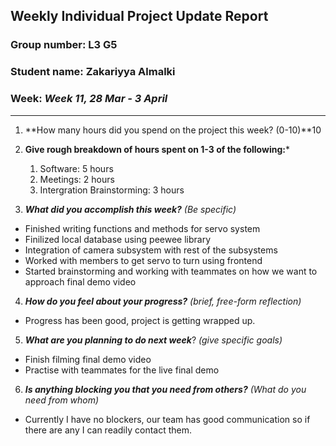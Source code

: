 ## Weekly Individual Project Update Report
### Group number: L3 G5
### Student name: Zakariyya Almalki 
### Week: _Week 11, 28 Mar - 3 April_
___
1. **How many hours did you spend on the project this week? (0-10)**10

2. **Give rough breakdown of hours spent on 1-3 of the following:***
   1. Software: 5 hours
   2. Meetings: 2 hours
   3. Intergration Brainstorming: 3 hours
3. ***What did you accomplish this week?*** _(Be specific)_
  - Finished writing functions and methods for servo system 
  - Finilized local database using peewee library
  - Integration of camera subsystem with rest of the subsystems
  - Worked with members to get servo to turn using frontend
  - Started brainstorming and working with teammates on how we want to approach final demo video 
4. ***How do you feel about your progress?*** _(brief, free-form reflection)_
  - Progress has been good, project is getting wrapped up.
5. ***What are you planning to do next week***? _(give specific goals)_
  - Finish filming final demo video 
  - Practise with teammates for the live final demo
6. ***Is anything blocking you that you need from others?*** _(What do you need from whom)_
  - Currently I have no blockers, our team has good communication so if there are any I can readily contact them.
